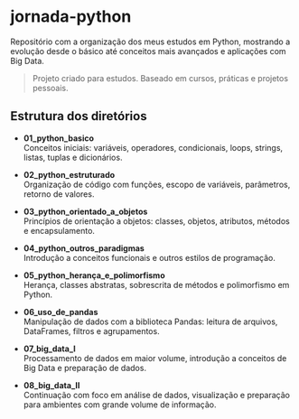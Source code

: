 # jornada-python

Repositório com a organização dos meus estudos em Python, mostrando a evolução desde o básico até conceitos mais avançados e aplicações com Big Data.

> Projeto criado para estudos. Baseado em cursos, práticas e projetos pessoais.

## Estrutura dos diretórios

- **01_python_basico**  
  Conceitos iniciais: variáveis, operadores, condicionais, loops, strings, listas, tuplas e dicionários.

- **02_python_estruturado**  
  Organização de código com funções, escopo de variáveis, parâmetros, retorno de valores.

- **03_python_orientado_a_objetos**  
  Princípios de orientação a objetos: classes, objetos, atributos, métodos e encapsulamento.

- **04_python_outros_paradigmas**  
  Introdução a conceitos funcionais e outros estilos de programação.

- **05_python_herança_e_polimorfismo**  
  Herança, classes abstratas, sobrescrita de métodos e polimorfismo em Python.

- **06_uso_de_pandas**  
  Manipulação de dados com a biblioteca Pandas: leitura de arquivos, DataFrames, filtros e agrupamentos.

- **07_big_data_I**  
  Processamento de dados em maior volume, introdução a conceitos de Big Data e preparação de dados.

- **08_big_data_II**  
  Continuação com foco em análise de dados, visualização e preparação para ambientes com grande volume de informação.
